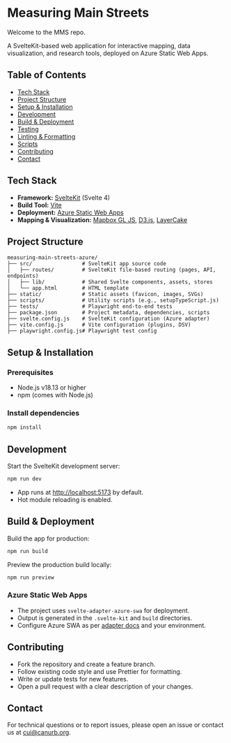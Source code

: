 # Measuring Main Streets

Welcome to the MMS repo.

A SvelteKit-based web application for interactive mapping, data visualization, and research tools, deployed on Azure Static Web Apps.

## Table of Contents
- [Tech Stack](#tech-stack)
- [Project Structure](#project-structure)
- [Setup & Installation](#setup--installation)
- [Development](#development)
- [Build & Deployment](#build--deployment)
- [Testing](#testing)
- [Linting & Formatting](#linting--formatting)
- [Scripts](#scripts)
- [Contributing](#contributing)
- [Contact](#contact)

## Tech Stack
- **Framework:** [SvelteKit](https://kit.svelte.dev/) (Svelte 4)
- **Build Tool:** [Vite](https://vitejs.dev/)
- **Deployment:** [Azure Static Web Apps](https://learn.microsoft.com/en-us/azure/static-web-apps/)
- **Mapping & Visualization:** [Mapbox GL JS](https://docs.mapbox.com/mapbox-gl-js/), [D3.js](https://d3js.org/), [LayerCake](https://layercake.graphics/)

## Project Structure
```
measuring-main-streets-azure/
├── src/                # SvelteKit app source code
│   ├── routes/         # SvelteKit file-based routing (pages, API, endpoints)
│   ├── lib/            # Shared Svelte components, assets, stores
│   └── app.html        # HTML template
├── static/             # Static assets (favicon, images, SVGs)
├── scripts/            # Utility scripts (e.g., setupTypeScript.js)
├── tests/              # Playwright end-to-end tests
├── package.json        # Project metadata, dependencies, scripts
├── svelte.config.js    # SvelteKit configuration (Azure adapter)
├── vite.config.js      # Vite configuration (plugins, DSV)
├── playwright.config.js# Playwright test config
```

## Setup & Installation
### Prerequisites
- Node.js v18.13 or higher
- npm (comes with Node.js)

### Install dependencies
```bash
npm install
```

## Development
Start the SvelteKit development server:
```bash
npm run dev
```
- App runs at [http://localhost:5173](http://localhost:5173) by default.
- Hot module reloading is enabled.

## Build & Deployment
Build the app for production:
```bash
npm run build
```
Preview the production build locally:
```bash
npm run preview
```

### Azure Static Web Apps
- The project uses `svelte-adapter-azure-swa` for deployment.
- Output is generated in the `.svelte-kit` and `build` directories.
- Configure Azure SWA as per [adapter docs](https://github.com/Azure/static-web-apps-cli) and your environment.

## Contributing
- Fork the repository and create a feature branch.
- Follow existing code style and use Prettier for formatting.
- Write or update tests for new features.
- Open a pull request with a clear description of your changes.

## Contact
For technical questions or to report issues, please open an issue or contact us at [cui@canurb.org](mailto:cui@canurb.org?subject=Measuring%20Main%20Streets%20Technical%20Enquiry).
